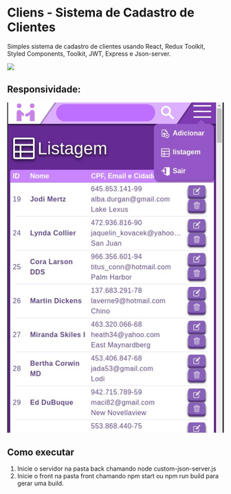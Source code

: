 # Cliens - Sistema de Cadastro de Clientes

Simples sistema de cadastro de clientes usando React, Redux Toolkit, Styled Components, Toolkit, JWT, Express e Json-server.

<img src="https://github.com/LeonardoDaLuz/Cliens/blob/main/outros/GravacaoDemonstracaoCliens1.0.gif?raw=true" />


## Responsividade:
<p align="center">
<img src="https://github.com/LeonardoDaLuz/Cliens/blob/main/outros/responsividadeScreenshot.jpeg?raw=true" />
</p>


## Como executar

1) Inicie o servidor na pasta back chamando node custom-json-server.js
2) Inicie o front na pasta front chamando npm start ou npm run build para gerar uma build.